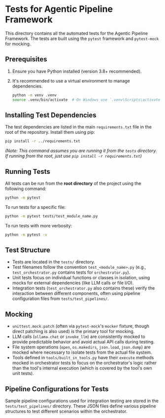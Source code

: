 # Tests for Agentic Pipeline Framework

This directory contains all the automated tests for the Agentic Pipeline Framework.
The tests are built using the `pytest` framework and `pytest-mock` for mocking.

## Prerequisites

1.  Ensure you have Python installed (version 3.8+ recommended).
2.  It's recommended to use a virtual environment to manage dependencies.

    ```bash
    python -m venv .venv
    source .venv/bin/activate  # On Windows use `.venv\Scripts\activate`
    ```

## Installing Test Dependencies

The test dependencies are listed in the main `requirements.txt` file in the root of the repository.
Install them using pip:

```bash
pip install -r ../requirements.txt
```
*(Note: This command assumes you are running it from the `tests` directory. If running from the root, just use `pip install -r requirements.txt`)*

## Running Tests

All tests can be run from the **root directory** of the project using the following command:

```bash
python -m pytest
```

To run tests for a specific file:

```bash
python -m pytest tests/test_module_name.py
```

To run tests with more verbosity:

```bash
python -m pytest -v
```

## Test Structure

*   Tests are located in the `tests/` directory.
*   Test filenames follow the convention `test_<module_name>.py` (e.g., `test_orchestrator.py` contains tests for `orchestrator.py`).
*   Unit tests focus on individual functions or classes in isolation, using mocks for external dependencies (like LLM calls or file I/O).
*   Integration tests (`test_orchestrator.py` also contains these) verify the interaction between different components, often using pipeline configuration files from `tests/test_pipelines/`.

## Mocking

*   `unittest.mock.patch` (often via `pytest-mock`'s `mocker` fixture, though direct patching is also used) is the primary tool for mocking.
*   LLM calls (`ollama.chat` or `invoke_llm`) are consistently mocked to provide predictable behavior and avoid actual API calls during testing.
*   File system operations (`open`, `os.makedirs`, `json.load`, `json.dump`) are mocked where necessary to isolate tests from the actual file system.
*   Tools defined in `tools/built_in_tools.py` have their `execute` methods mocked in orchestrator tests to focus on the orchestrator's logic rather than the tool's internal execution (which is covered by the tool's own unit tests).

## Pipeline Configurations for Tests

Sample pipeline configurations used for integration testing are stored in the `tests/test_pipelines/` directory. These JSON files define various pipeline structures to test different scenarios within the orchestrator.
